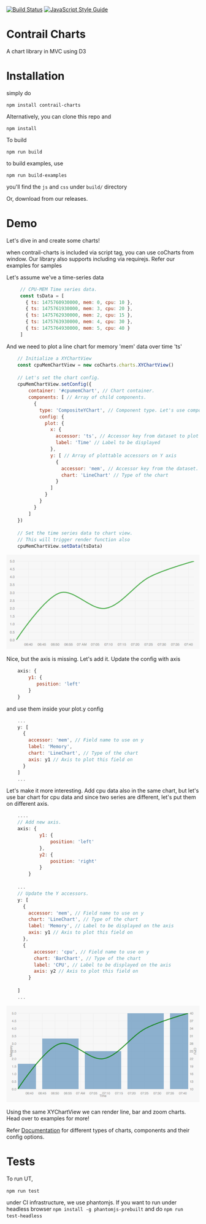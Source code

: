 [![Build Status](https://travis-ci.org/absingla/contrail-charts.svg?branch=master)](https://travis-ci.org/absingla/contrail-charts)
[![JavaScript Style Guide](https://img.shields.io/badge/code%20style-standard-brightgreen.svg)](http://standardjs.com/)

# Contrail Charts

A chart library in MVC using D3

# Installation

simply do
```
npm install contrail-charts
```
Alternatively, you can clone this repo and
```
npm install
```
To build
```
npm run build
```
to build examples, use
```
npm run build-examples
```

you'll find the `js` and `css` under `build/` directory

Or, download from our releases.

# Demo
Let's dive in and create some charts!

when contrail-charts is included via script tag, you can use coCharts from window.
Our library also supports including via requirejs. Refer our examples for samples

Let's assume we've a time-series data
```javascript
     // CPU-MEM Time series data.
     const tsData = [
       { ts: 1475760930000, mem: 0, cpu: 10 },
       { ts: 1475761930000, mem: 3, cpu: 20 },
       { ts: 1475762930000, mem: 2, cpu: 15 },
       { ts: 1475763930000, mem: 4, cpu: 30 },
       { ts: 1475764930000, mem: 5, cpu: 40 }
     ]
```
And we need to plot a line chart for memory 'mem' data over time 'ts'

```javascript
    // Initialize a XYChartView
    const cpuMemChartView = new coCharts.charts.XYChartView()

    // Let's set the chart config.
    cpuMemChartView.setConfig({
        container: '#cpumemChart', // Chart container.
        components: [ // Array of child components.
          {
            type: 'CompositeYChart', // Component type. Let's use composite-y component to render line chart. Refer wiki for more details on component.
            config: {
              plot: {
                x: {
                  accessor: 'ts', // Accessor key from dataset to plot x axis
                  label: 'Time' // Label to be displayed
                },
                y: [ // Array of plottable accessors on Y axis
                  {
                    accessor: 'mem', // Accessor key from the dataset.
                    chart: 'LineChart' // Type of the chart
                  }
                ]
              }
            }
          }
        ]
    })

    // Set the time series data to chart view.
    // This will trigger render function also
    cpuMemChartView.setData(tsData)
```

![create](examples/basic/img/sample1.png)

Nice, but the axis is missing. Let's add it. Update the config with axis

```javascript
    axis: {
        y1: {
           position: 'left'
        }
    }
```
and use them inside your plot.y config
```javascript
    ...
    y: [
      {
        accessor: 'mem', // Field name to use on y
        label: 'Memory',
        chart: 'LineChart', // Type of the chart
        axis: y1 // Axis to plot this field on
      }
    ]
    ...
```

Let's make it more interesting. Add cpu data also in the same chart, but let's use bar chart for cpu data and since two 
series are different, let's put them on different axis.

```javascript
    ....
    // Add new axis.
    axis: {
            y1: {
                position: 'left'
            },
            y2: {
                position: 'right'
            }
        }

    ...
    // Update the Y accessors.
    y: [
      {
        accessor: 'mem', // Field name to use on y
        chart: 'LineChart', // Type of the chart
        label: 'Memory', // Label to be displayed on the axis
        axis: y1 // Axis to plot this field on
      },
      {
          accessor: 'cpu', // Field name to use on y
          chart: 'BarChart', // Type of the chart
          label: 'CPU', // Label to be displayed on the axis
          axis: y2 // Axis to plot this field on
        }

    ]
    ...
```

![create](examples/basic/img/sample2.png)

Using the same XYChartView we can render line, bar and zoom charts. Head over to examples for more!

Refer [Documentation](https://github.com/Juniper/contrail-charts/wiki) for different types of charts, components and 
their config options. 

# Tests

To run UT,

```npm run test```

under CI infrastructure, we use phantomjs. If you want to run under headless browser
`npm install -g phantomjs-prebuilt` and do `npm run test-headless`
